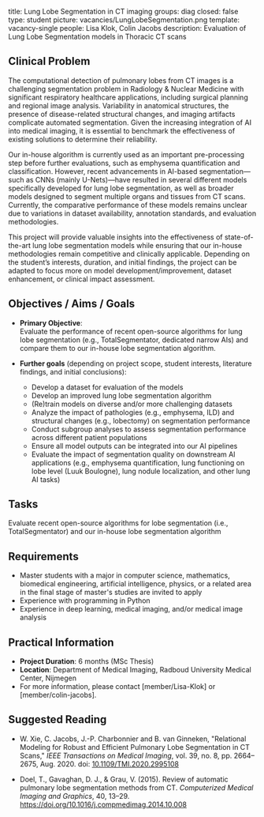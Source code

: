 title: Lung Lobe Segmentation in CT imaging
groups: diag
closed: false
type: student
picture: vacancies/LungLobeSegmentation.png
template: vacancy-single
people: Lisa Klok, Colin Jacobs
description: Evaluation of Lung Lobe Segmentation models in Thoracic CT scans

## Clinical Problem

The computational detection of pulmonary lobes from CT images is a challenging segmentation problem in Radiology & Nuclear Medicine with significant respiratory healthcare applications, including surgical planning and regional image analysis. Variability in anatomical structures, the presence of disease-related structural changes, and imaging artifacts complicate automated segmentation. Given the increasing integration of AI into medical imaging, it is essential to benchmark the effectiveness of existing solutions to determine their reliability.

Our in-house algorithm is currently used as an important pre-processing step before further evaluations, such as emphysema quantification and classification. However, recent advancements in AI-based segmentation—such as CNNs (mainly U-Nets)—have resulted in several different models specifically developed for lung lobe segmentation, as well as broader models designed to segment multiple organs and tissues from CT scans. Currently, the comparative performance of these models remains unclear due to variations in dataset availability, annotation standards, and evaluation methodologies.

This project will provide valuable insights into the effectiveness of state-of-the-art lung lobe segmentation models while ensuring that our in-house methodologies remain competitive and clinically applicable. Depending on the student’s interests, duration, and initial findings, the project can be adapted to focus more on model development/improvement, dataset enhancement, or clinical impact assessment.

## Objectives / Aims / Goals

- **Primary Objective**:  
Evaluate the performance of recent open-source algorithms for lung lobe segmentation (e.g., TotalSegmentator, dedicated narrow AIs) and compare them to our in-house lobe segmentation algorithm.

- **Further goals** (depending on project scope, student interests, literature findings, and initial conclusions):
  - Develop a dataset for evaluation of the models
  - Develop an improved lung lobe segmentation algorithm
  - (Re)train models on diverse and/or more challenging datasets
  - Analyze the impact of pathologies (e.g., emphysema, ILD) and structural changes (e.g., lobectomy) on segmentation performance
  - Conduct subgroup analyses to assess segmentation performance across different patient populations
  - Ensure all model outputs can be integrated into our AI pipelines
  - Evaluate the impact of segmentation quality on downstream AI applications (e.g., emphysema quantification, lung functioning on lobe level (Luuk Boulogne), lung nodule localization, and other lung AI tasks)

## Tasks

Evaluate recent open-source algorithms for lobe segmentation (i.e., TotalSegmentator) and our in-house lobe segmentation algorithm

## Requirements

- Master students with a major in computer science, mathematics, biomedical engineering, artificial intelligence, physics, or a related area in the final stage of master's studies are invited to apply
- Experience with programming in Python
- Experience in deep learning, medical imaging, and/or medical image analysis

## Practical Information

- **Project Duration**: 6 months (MSc Thesis)
- **Location**: Department of Medical Imaging, Radboud University Medical Center, Nijmegen
- For more information, please contact [member/Lisa-Klok] or [member/colin-jacobs].

## Suggested Reading

- W. Xie, C. Jacobs, J.-P. Charbonnier and B. van Ginneken, "Relational Modeling for Robust and Efficient Pulmonary Lobe Segmentation in CT Scans," *IEEE Transactions on Medical Imaging*, vol. 39, no. 8, pp. 2664–2675, Aug. 2020. doi: [10.1109/TMI.2020.2995108](https://doi.org/10.1109/TMI.2020.2995108)

- Doel, T., Gavaghan, D. J., & Grau, V. (2015). Review of automatic pulmonary lobe segmentation methods from CT. *Computerized Medical Imaging and Graphics*, 40, 13–29. https://doi.org/10.1016/j.compmedimag.2014.10.008
